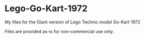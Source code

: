# Lego-Go-Kart-1972
My files for the Giant version of Lego Technic model Go-Kart 1972 

Files are provided as-is for non-commercial use only.
